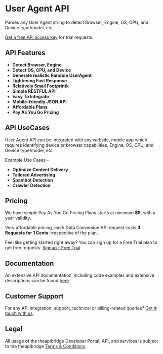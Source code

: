 # User Agent API
Parses any User Agent string to detect Browser, Engine, OS, CPU, and Device type/model, etc.


[Get a free API access key](https://www.theapibridge.com/signup) for trial requests.

## API Features
* **Detect Browser, Engine**
* **Detect OS, CPU, and Device**
* **Generate realistic Random UserAgent**
* **Lightening Fast Response**
* **Relatively Small Footprintk**
* **Simple RESTFUL API**
* **Easy To Integrate**
* **Mobile-friendly JSON API**
* **Affordable Plans**
* **Pay As You Go Pricing**

## API UseCases
User Agent API can be integrated with any website, mobile app which requires identifying device or browser capabilities, Engine, OS, CPU, and Device type/model, etc.

Example Use Cases -
* **Optimize Content Delivery**
* **Tailored Advertising**
* **Spambot Detection**
* **Crawler Detection**

## Pricing
We have simple Pay As You Go Pricing Plans starts at minimum **$9**, with a year validity.

Very affordable pricing, each Data Conversion API request costs **3 Requests for 1 Cents** irrespective of the plan.

Feel like getting started right away? You can sign up for a Free Trial plan to get free requests: [Signup - Free Trial](https://www.theapibridge.com/signup)

## Documentation
An extensive API documentation, including code examples and extensive descriptions can be found [here](https://docs.theapibridge.com).

## Customer Support
For any API integration, support, technical or billing-related queries? [Get in touch with us](mailto:hello@theapibridge.com).

## Legal
All usage of the theapibridge Developer Portal, API, and services is subject to the theapibridge [Terms & Conditions](https://www.theapibridge.com/legal/terms-of-service).
